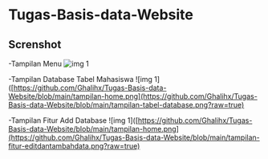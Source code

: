 # Tugas-Basis-data-Website

## Screnshot
-Tampilan Menu
![img 1](https://github.com/Ghalihx/Tugas-Basis-data-Website/blob/main/tampilan-home.png?raw=true)

-Tampilan Database Tabel Mahasiswa
![img 1]([https://github.com/Ghalihx/Tugas-Basis-data-Website/blob/main/tampilan-home.png](https://github.com/Ghalihx/Tugas-Basis-data-Website/blob/main/tampilan-tabel-database.png?raw=true)


-Tampilan Fitur Add Database
![img 1]([https://github.com/Ghalihx/Tugas-Basis-data-Website/blob/main/tampilan-home.png](https://github.com/Ghalihx/Tugas-Basis-data-Website/blob/main/tampilan-fitur-editdantambahdata.png?raw=true)



